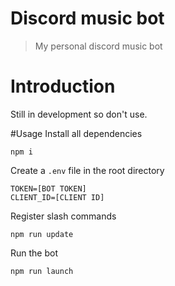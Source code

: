 # Discord music bot
> My personal discord music bot
# Introduction
Still in development so don't use.

#Usage
Install all dependencies
```
npm i
```
Create a `.env` file in the root directory
```
TOKEN=[BOT TOKEN]
CLIENT_ID=[CLIENT ID]
```
Register slash commands
```
npm run update
```
Run the bot
```
npm run launch
```
